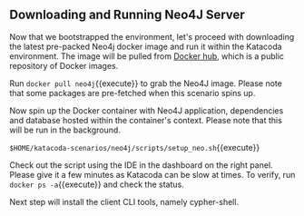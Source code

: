 ## Downloading and Running Neo4J Server

Now that we bootstrapped the environment, let's proceed with downloading
the latest pre-packed Neo4j docker image and run it within the Katacoda environment.
The image will be pulled from [Docker hub](https://hub.docker.com/), which is a public 
repository of Docker images.

Run `docker pull neo4j`{{execute}} to grab the Neo4J image. Please note that some packages
are pre-fetched when this scenario spins up. 

Now spin up the Docker container with Neo4J application, dependencies and database
hosted within the container's context. Please note that this will be run in the background.

`$HOME/katacoda-scenarios/neo4j/scripts/setup_neo.sh`{{execute}}

Check out the script using the IDE in the dashboard on the right panel. Please give it a few minutes as Katacoda can be slow at times. To verify, run `docker ps -a`{{execute}} and check the status.

Next step will install the client CLI tools, namely cypher-shell.

